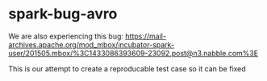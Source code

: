 # spark-bug-avro

We are also experiencing this bug:
https://mail-archives.apache.org/mod_mbox/incubator-spark-user/201505.mbox/%3C1433086393609-23092.post@n3.nabble.com%3E

This is our attempt to create a reproducable test case so it can be fixed
